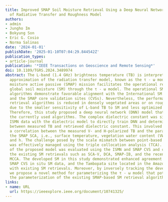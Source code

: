 ```yaml
---
title: Improved SMAP Soil Moisture Retrieval Using a Deep Neural Network-Based Replacement
  of Radiative Transfer and Roughness Model
authors:
- admin
- Jungho Im
- Bokyung Son
- Eric G. Cosio
- Norma Salinas
date: '2024-01-01'
publishDate: '2025-01-10T07:04:29.844542Z'
publication_types:
- article-journal
publication: '*IEEE Transactions on Geoscience and Remote Sensing*'
doi: 10.1109/TGRS.2024.3489974
abstract: The L-band (1.4 GHz) brightness temperature (TB) is interpreted by the zeroth-order
  approximation of the radiation transfer model, known as the τ - ω model. The soil
  moisture active passive (SMAP) mission facilitates the operational retrieval of
  global soil moisture (SM) through the τ - ω model. The operational SMAP SM retrieval
  algorithms demonstrate favorable alignment with the International SM Network (ISMN)
  and the SMAP core validation sites (CVSs). Nevertheless, the performance of these
  retrieval algorithms is reduced in densely vegetated areas or on rough surfaces,
  due to the smaller sensitivity of L-band TB to SM and less optimized parameterization.
  Therefore, this study proposed a deep neural network (DNN) model that can replace
  the currently used algorithms. The complex dielectric constant was simulated using
  ISMN data with the dielectric model to directly train DNN and determine the relationship
  between measured TB and retrieved dielectric constant. This involved establishing
  a correlation between the measured V- and H-polarized TB and the parameters from
  the SMAP SCA, i.e., surface temperature, vegetation water content (VWC), b, ω ,
  and h. The challenge posed by the scale mismatch between point-based and SM data
  was effectively managed using the triple collocation analysis (TCA). The accuracy
  of the proposed model was evaluated using the ISMN and SMAP CVS and compared with
  the existing SM retrievals such as SCA-V, DCA, SMAP-IB, and the recently developed
  MCCA. The developed SM in this study demonstrated enhanced agreement with ISMN,
  SMAP CVS in situ SM data, and the Tambopata site located in the Amazon compared
  with existing SM retrievals. Moreover, by inversely tracking the developed DNN,
  we propose a novel method for parameterizing the τ - ω model that potentially improves
  the parameterization of the existing SMAP-based SM retrieval algorithms.
links:
- name: URL
  url: https://ieeexplore.ieee.org/document/10741325/
---
```

